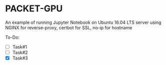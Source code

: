 # PACKET-GPU
An example of running Jupyter Notebook on Ubuntu 16.04 LTS server using NGINX for reverse-proxy, certbot for SSL, no-ip for hostname

To-Do:

- [ ] Task#1
- [ ] Task#2
- [x] Task#3
